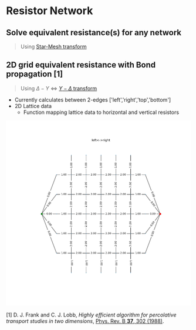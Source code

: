 # Resistor Network 

## Solve equivalent resistance(s) for any network 
> Using [Star-Mesh transform](https://en.wikipedia.org/wiki/Star-mesh_transform )

## 2D grid equivalent resistance with Bond propagation [1]
> Using $\Delta-Y$ <=> [$Y-\Delta$ transform](https://en.wikipedia.org/wiki/Y-%CE%94_transform)
* Currently calculates between 2-edges ['left','right','top','bottom']
* 2D Lattice data 
  * Function mapping lattice data to horizontal and vertical resistors

![Alt Text](python/left-right_5x5_2.gif)

[1] D. J. Frank and C. J. Lobb, *Highly efficient algorithm for percolative transport studies in two dimensions*, [Phys. Rev. B **37**, 302 (1988)](https://journals.aps.org/prb/abstract/10.1103/PhysRevB.37.302).

